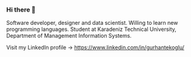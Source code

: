 ### Hi there 🤙

Software developer, designer and data scientist. Willing to learn new programming languages. Student at Karadeniz Technical University, Department of Management Information Systems.

Visit my LinkedIn profile -> https://www.linkedin.com/in/gurhantekoglu/
